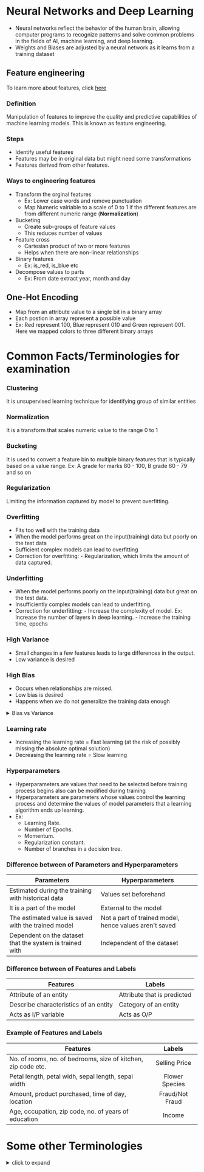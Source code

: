 
# Neural Networks and Deep Learning
- Neural networks reflect the behavior of the human brain, allowing computer programs to recognize patterns and solve common problems in the fields of AI, machine learning, and deep learning.
- Weights and Biases are adjusted by a neural network as it learns from a training dataset

## Feature engineering
To learn more about features, click [here](https://github.com/singhgautam7/GCP-PDE-preparation---GRS/blob/main/study_material/others/ai_ml_terminologies.md)
### Definition
Manipulation of features to improve the quality and predictive capabilities of machine learning models. This is known as feature engineering.
### Steps
- Identify useful features
- Features may be in original data but might need some transformations
- Features derived from other features.
### Ways to engineering features
- Transform the orginal features
	- Ex: Lower case words and remove punctuation
	- Map Numeric valriable to a scale of 0 to 1 if the different features are from different numeric range (**Normalization**)
- Bucketing
	- Create sub-groups of feature values
	- This reduces number of values
- Feature cross	
	- Cartesian product of two or more features
	- Helps when there are non-linear relationships
- Binary features
	- Ex: is_red, is_blue etc
- Decompose values to parts
	- Ex: From date extract year, month and day

## One-Hot Encoding
- Map from an attribute value to a single bit in a binary array
- Each postion in array represent a possible value
- Ex: Red represent 100, Blue represent 010 and Green represent 001. Here we mapped colors to three different binary arrays

# Common Facts/Terminologies for examination

### Clustering
It is unsupervised learning technique for identifying group of similar entities

### Normalization
It is a transform that scales numeric value to the range 0 to 1

### Bucketing
It is used to convert a feature bin to multiple binary features that is typically based on a value range.
Ex: A grade for marks 80 - 100, B grade 60 - 79 and so on

### Regularization
Limiting the information captured by model to prevent overfitting.

### Overfitting
- Fits too well with the training data
- When the model performs great on the input(training) data but poorly on the test data
- Sufficient complex models can lead to overfitting
- Correction for overfitting: 
        - Regularization, which limits the amount of data captured.

### Underfitting
- When the model performs poorly on the input(training) data but great on the test data. 
- Insufficiently complex models can lead to underfitting.
- Correction for underfitting: 
        - Increase the complexity of model. Ex: Increase the number of layers in deep learning.
        - Increase the training time, epochs

### High Variance
 - Small changes in a few features leads to large differences in the output.
 - Low variance is desired

### High Bias
- Occurs when relationships are missed.
- Low bias is desired
- Happens when we do not generalize the training data enough 

<details><summary>Bias vs Variance</summary>
<p>

![enter image description here](https://community.alteryx.com/t5/image/serverpage/image-id/52874iE986B6E19F3248CF?v=v2)

</p>
</details>

### Learning rate
- Increasing the learning rate = Fast learning (at the risk of possibly missing the absolute optimal solution)
- Decreasing the learning rate = Slow learning

### Hyperparameters
- Hyperparameters are values that need to be selected before training process begins also can be modified during training
- Hyperparameters are parameters whose values control the learning process and determine the values of model parameters that a learning algorithm ends up learning.
- Ex: 
	- Learning Rate.
	- Number of Epochs.
	- Momentum.
	- Regularization constant.
	- Number of branches in a decision tree. 

### Difference between of Parameters and Hyperparameters
| Parameters | Hyperparameters |
|--|--|
| Estimated during the training with historical data | Values set beforehand |
| It is a part of the model | External to the model |
| The estimated value is saved with the trained model | Not a part of trained model, hence values aren't saved |
| Dependent on the dataset that the system is trained with | Independent of the dataset |

### Difference between of Features and Labels
|Features|Labels|
|--|--|
|Attribute of an entity|Attribute that is predicted|
|Describe characteristics of an entity|Category of an entity|
|Acts as I/P variable|Acts as O/P|

### Example of Features and Labels
|Features|Labels|
|--|:-:|
|No. of rooms, no. of bedrooms, size of kitchen, zip code etc.|Selling Price|
|Petal length, petal widh, sepal length, sepal width|Flower Species|
|Amount, product purchased, time of day, location|Fraud/Not Fraud|
|Age, occupation, zip code, no. of years of education|Income|

# Some other Terminologies
<details><summary>click to expand</summary>
<p>
	
### Tensorflow Terminologies
(Taken from this [link](https://medium.com/google-cloud/a-tensorflow-glossary-cheat-sheet-382583b22932))
-   **Train/Eval/Test** — Training is data used to optimize the model, evaluation is used to asses the model on new data during training with new data, test is used to provide the final result
-   **Classification/Regression —** Regression is prediction a number (e.g. housing price), classification is prediction from a set of categories or output classes (e.g. prediction the color of a house from red/blue/green).
-   **Linear regression-** A classic way of predicting an output by multiplying and summing input features with weights and biases. Useful for regression
-   **Logistic regression —** Similar to linear regression but predicts a probability, useful for classification.
-   **Neural network —** Like linear/logistic regression, but with the addition of an activation function, that makes it possible to predict outputs that are not linear combinations of inputs. Often intermediate layers of nodes are used “deep learning”.
-   **Weights / biases** — Weights are values that the input features are multiplied by to predict an output value. Biases are the value of the output given a weight of 0.
-   **Converge —** An algorithm that converges will eventually reach the optimal answer, even if very slowly. An algorithm that doesn’t converge may never reach the optimal answer.
-   **Learning rate**  — How quickly the optimizers changes weights and biases. Generally a high learning rate trains faster but risks not converging, whereas a lower rate trains slower
-   **Bias/Variance —** How much the output is determined by the features. more variance often can mean overfitting, more bias can mean a bad model
-   **Regularization**  — Variety of approaches to reduce overfitting, including adding the weights to the loss function, randomly dropping layers (dropout).
-   **Epochs** — How many times you run the optimization over the training data
-   **Batch size —** How many training examples you optimize for a time
-   **Ensemble learning** — Training multiple models with different parameters to solve the same problem
-   **Numerical instability —** Many deep learning algorithms can run issues with very large or very small values due to the limits of floating point number representations in computers
-   **Gradient explosion**- A common case of numerical instability
- **Label**: The correct classification/value
- **Input**: Predictor Variables - Example: Input + Label sample to train your model
- **Model**: Mathematical function, Some work is done on inputs for an output
- **Training**: Adjusting Variable weights in a model to minimize error
- **Prediction**: Using the model to guess the label for an input - Supervised Learning: Training your model using examples data to predict future data
- **Unsupervised Learning**: Data is analyzed without labels for patterns or clusters
- **Neuron**: A way to combine inputs and weighting them to make a decision (it is one unit of input combination)
- **Gradient Descent**: The process of testing error in order to minimize its value iteratively decreases towards a minimum. (This can be global or local maximum and starting points and learning rates are important to ensure the process doesn’t stop at local minima. Too low a learning rate and your model will train slowly, too high and it may miss the minimum)
- **Hidden Layer**: A set of neurons that act on the same input data.
- **Features**: The data values/fields you choose to model, these can be transformed (x^2, y^2, etc)
- **Feature Engineering**: The process of building a set of feature combinations to act on inputs
- **Precision**: The positive predictive value how many times it correctly predicted a thing as its classification (eg cat)
- **Recall**: The true positive rate, How many times a think is in the class (the actual number of cats)
- **Sparse Vector**: Sparse vector contains only 0 and 1, whereas only one 1

</p>
</details>
